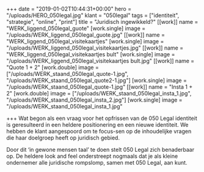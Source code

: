 +++
date = "2019-01-02T10:44:31+00:00"
hero = "/uploads/HERO_050legal.jpg"
klant = "050legal"
tags = ["identiteit", "strategie", "online", "print"]
title = "Juridisch ingewikkeld?"
[[work]]
name = "WERK_liggend_050legal_guote"
[work.single]
image = "/uploads/WERK_liggend_050legal_guote.jpg"
[[work]]
name = "WERK_liggend_050legal_visitekaartjes"
[work.single]
image = "/uploads/WERK_liggend_050legal_visitekaartjes.jpg"
[[work]]
name = "WERK_liggend_050legal_visitekaartjes bult"
[work.single]
image = "/uploads/WERK_liggend_050legal_visitekaartjes bult.jpg"
[[work]]
name = "Quote 1 + 2"
[work.double]
image = ["/uploads/WERK_staand_050legal_quote-1.jpg", "/uploads/WERK_staand_050legal_quote2-1.jpg"]
[work.single]
image = "/uploads/WERK_staand_050legal_quote-1.jpg"
[[work]]
name = "Insta 1 + 2"
[work.double]
image = ["/uploads/WERK_staand_050legal_insta_1.jpg", "/uploads/WERK_staand_050legal_insta_2.jpg"]
[work.single]
image = "/uploads/WERK_staand_050legal_insta_1.jpg"

+++
Wat begon als een vraag voor het  opfrissen van de 050 Legal identiteit is geresulteerd in een heldere positionering en een nieuwe identiteit. We hebben de  klant aangespoord om te focus-sen op de inhoudelijke vragen die haar doelgroep heeft op juridisch gebied.

Door dit ‘in gewone mensen taal’ te doen stelt 050 Legal zich benaderbaar op.  De heldere look and feel onderstreept nogmaals dat je als kleine ondernemer alle juridische rompslomp, samen met 050 Legal, aan kunt.